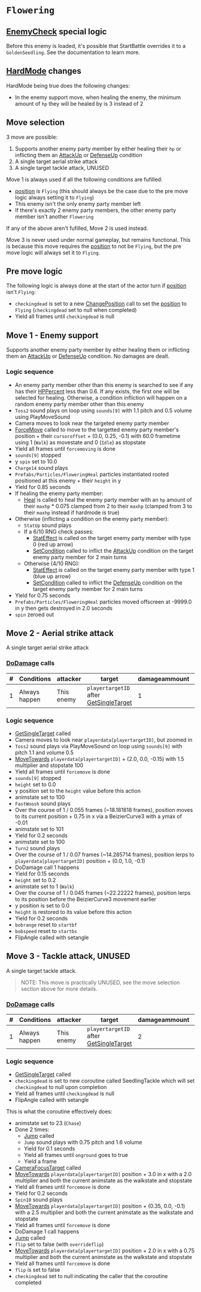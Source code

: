 # `Flowering`

## [EnemyCheck](../../StartBattle%20phases/Pre%20haltbattleload.md#enemycheck) special logic
Before this enemy is loaded, it's possible that StartBattle overrides it to a `GoldenSeedling`. See the documentation to learn more.

## [HardMode](../../Damage%20pipeline/HardMode.md) changes
HardMode being true does the following changes:

- In the enemy support move, when healing the enemy, the minimum amount of `hp` they will be healed by is 3 instead of 2

## Move selection
3 move are possible:

1. Supports another enemy party member by either healing their `hp` or inflicting them an [AttackUp](../../Actors%20states/BattleCondition/AttackUp.md) or [DefenseUp](../../Actors%20states/BattleCondition/DefenseUp.md) condition
2. A single target aerial strike attack
3. A single target tackle attack, UNUSED

Move 1 is always used if all the following conditions are fufilled:

- [position](../../Actors%20states/BattlePosition.md) is `Flying` (this should always be the case due to the pre move logic always setting it to `Flying`)
- This enemy isn't the only enemy party member left
- If there's exactly 2 enemy party members, the other enemy party member isn't another `Flowering`

If any of the above aren't fufilled, Move 2 is used instead.

Move 3 is never used under normal gameplay, but remains functional. This is because this move requires the [position](../../Actors%20states/BattlePosition.md) to not be `Flying`, but the pre move logic will always set it to `Flying`.

## Pre move logic
The following logic is always done at the start of the actor turn if [position](../../Actors%20states/BattlePosition.md) isn't `Flying`:

- `checkingdead` is set to a new [ChangePosition](../ChangePosition.md) call to set the [position](../../Actors%20states/BattlePosition.md) to `Flying` (`checkingdead` set to null when completed)
- Yield all frames until `checkingdead` is null

## Move 1 - Enemy support
Supports another enemy party member by either healing them or inflicting them an [AttackUp](../../Actors%20states/BattleCondition/AttackUp.md) or [DefenseUp](../../Actors%20states/BattleCondition/DefenseUp.md) condition. No damages are dealt.

### Logic sequence

- An enemy party member other than this enemy is searched to see if any has their [HPPercent](../../Actors%20states/HPPercent.md) less than 0.6. If any exists, the first one will be selected for healing. Otherwise, a condition infliction will happen on a random enemy party member other than this enemy
- `Toss2` sound plays on loop using `sounds[9]` with 1.1 pitch and 0.5 volume using PlayMoveSound
- Camera moves to look near the targeted enemy party member
- [ForceMove](../../../Entities/EntityControl/EntityControl%20Methods.md#forcemove) called to move to the targetted enemy party member's position + their `cursoroffset` + (0.0, 0.25, -0.1) with 60.0 frametime using 1 (`Walk`) as movestate and 0 (`Idle`) as stopstate
- Yield all frames until `forcemoving` is done
- `sounds[9]` stopped
- y `spin` set to 10.0
- `Charge14` sound plays
- `Prefabs/Particles/FloweringHeal` particles instantiated rooted positioned at this enemy + their `height` in y
- Yield for 0.85 seconds
- If healing the enemy party member:
    - [Heal](../../Actors%20states/Heal.md) is called to heal the enemy party member with an `hp` amount of their `maxhp` * 0.075 clamped from 2 to their `maxhp` (clamped from 3 to their `maxhp` instead if hardmode is true)
- Otherwise (inflicting a condition on the enemy party member):
    - `StatUp` sound plays
    - If a 6/10 RNG check passes:
        - [StatEffect](../../Visual%20rendering/StatEffect.md) is called on the target enemy party member with type 0 (red up arrow)
        - [SetCondition](../../Actors%20states/Conditions%20methods/SetCondition.md) called to inflict the [AttackUp](../../Actors%20states/BattleCondition/AttackUp.md) condition on the target enemy party member for 2 main turns
    - Otherwise (4/10 RNG):
        - [StatEffect](../../Visual%20rendering/StatEffect.md) is called on the target enemy party member with type 1 (blue up arrow)
        - [SetCondition](../../Actors%20states/Conditions%20methods/SetCondition.md) called to inflict the [DefenseUp](../../Actors%20states/BattleCondition/DefenseUp.md) condition on the target enemy party member for 2 main turns
- Yield for 0.75 seconds
- `Prefabs/Particles/FloweringHeal` particles moved offscreen at -9999.0 in y then gets destroyed in 2.0 seconds
- `spin` zeroed out

## Move 2 - Aerial strike attack
A single target aerial strike attack

### [DoDamage](../../Damage%20pipeline/DoDamage.md) calls

|#|Conditions|attacker|target|damageammount|property|overrides|block|
|-:|---|---|---|---|---|---|---|
|1|Always happen|This enemy|`playertargetID` after [GetSingleTarget](../../Actors%20states/Targetting/GetRandomAvaliablePlayer.md#getsingletarget)|1|null|null|`commandsuccess`|

### Logic sequence

- [GetSingleTarget](../../Actors%20states/Targetting/GetRandomAvaliablePlayer.md#getsingletarget) called
- Camera moves to look near `playerdata[playertargetID]`, but zoomed in
- `Toss2` sound plays via PlayMoveSound on loop using `sounds[9]` with pitch 1.1 and volume 0.5
- [MoveTowards](../../../Entities/EntityControl/EntityControl%20Methods.md#movetowards) `playerdata[playertargetID]` + (2.0, 0.0, -0.15) with 1.5 multiplier and stopstate 100
- Yield all frames until `forcemove` is done
- `sounds[9]` stopped
- `height` set to 0.0
- y position set to the `height` value before this action
- animstate set to 100
- `FastWoosh` sound plays
- Over the course of 1 / 0.055 frames (~18.181818 frames), position moves to its current position + 0.75 in x via a BeizierCurve3 with a ymax of -0.01
- animstate set to 101
- Yield for 0.2 seconds
- animstate set to 100
- `Turn2` sound plays
- Over the course of 1 / 0.07 frames (~14.285714 frames), position lerps to `playerdata[playertargetID]` position + (0.0, 1.0, -0.1)
- DoDamage call 1 happens
- Yield for 0.15 seconds
- `height` set to 0.2
- animstate set to 1 (`Walk`)
- Over the course of 1 / 0.045 frames (~22.22222 frames), position lerps to its position before the BeizierCurve3 movement earlier
- y position is set to 0.0
- `height` is restored to its value before this action
- Yield for 0.2 seconds
- `bobrange` reset to `startbf`
- `bobspeed` reset to `startbs`
- FlipAngle called with setangle

## Move 3 - Tackle attack, UNUSED
A single target tackle attack.

> NOTE: This move is practically UNUSED, see the move selection section above for more details.

### [DoDamage](../../Damage%20pipeline/DoDamage.md) calls

|#|Conditions|attacker|target|damageammount|property|overrides|block|
|-:|---|---|---|---|---|---|---|
|1|Always happen|This enemy|`playertargetID` after [GetSingleTarget](../../Actors%20states/Targetting/GetRandomAvaliablePlayer.md#getsingletarget)|2|null|null|`commandsuccess`|

### Logic sequence

- [GetSingleTarget](../../Actors%20states/Targetting/GetRandomAvaliablePlayer.md#getsingletarget) called
- `checkingdead` is set to new coroutine called SeedlingTackle which will set `checkingdead` to null upon completion
- Yield all frames until `checkingdead` is null
- FlipAngle called with setangle

This is what the coroutine effectively does:

- animstate set to 23 (`Chase`)
- Done 2 times:
    - [Jump](../../../Entities/EntityControl/EntityControl%20Methods.md#jump) called
    - `Jump` sound plays with 0.75 pitch and 1.6 volume
    - Yield for 0.1 seconds
    - Yield all frames until `onground` goes to true
    - Yield a frame
- [CameraFocusTarget](../../Visual%20rendering/CameraFocusTarget.md) called
- [MoveTowards](../../../Entities/EntityControl/EntityControl%20Methods.md#movetowards) `playerdata[playertargetID]` position + 3.0 in x with a 2.0 multiplier and both the current animstate as the walkstate and stopstate
- Yield all frames until `forcemove` is done
- Yield for 0.2 seconds
- `Spin10` sound plays
- [MoveTowards](../../../Entities/EntityControl/EntityControl%20Methods.md#movetowards) `playerdata[playertargetID]` position + (0.35, 0.0, -0.1) with a 2.5 multiplier and both the current animstate as the walkstate and stopstate
- Yield all frames until `forcemove` is done
- DoDamage 1 call happens
- [Jump](../../../Entities/EntityControl/EntityControl%20Methods.md#jump) called
- `flip` set to false (with `overrideflip`)
- [MoveTowards](../../../Entities/EntityControl/EntityControl%20Methods.md#movetowards) `playerdata[playertargetID]` position + 2.0 in x with a 0.75 multiplier and both the current animstate as the walkstate and stopstate
- Yield all frames until `forcemove` is done
- `flip` is set to false
- `checkingdead` set to null indicating the caller that the coroutine completed
